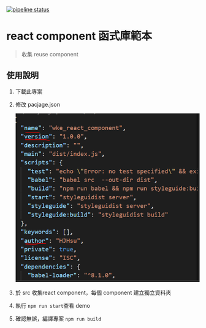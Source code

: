 
[![pipeline status](https://gitlab.wke.csie.ncnu.edu.tw/tdx/component_lib/badges/master/pipeline.svg)](https://gitlab.wke.csie.ncnu.edu.tw/tdx/component_lib/-/commits/master)

# react component 函式庫範本
> 收集 reuse component

## 使用說明
1. 下載此專案
2. 修改 pacjage.json

    ![範本](/img/package.jpg)

3. 於 src 收集react component，每個 component 建立獨立資料夾
4. 執行 `npm run start`查看 demo 
5. 確認無誤，編譯專案 `npm run build`


